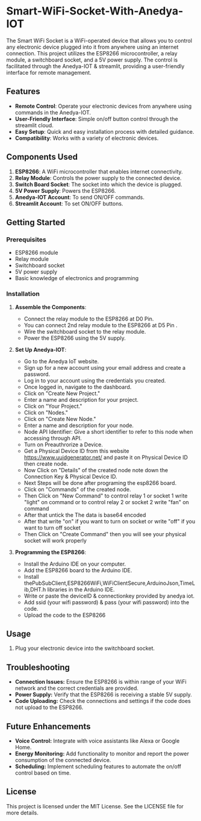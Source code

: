 # Smart-WiFi-Socket-With-Anedya-IOT 

The Smart WiFi Socket is a WiFi-operated device that allows you to control any electronic device plugged into it from anywhere using an internet connection. This project utilizes the ESP8266 microcontroller, a relay module, a switchboard socket, and a 5V power supply. The control is facilitated through the Anedya-IOT & streamlit, providing a user-friendly interface for remote management.

## Features

- **Remote Control**: Operate your electronic devices from anywhere using commands in the Anedya-IOT.
- **User-Friendly Interface**: Simple on/off button control through the streamlit cloud.
- **Easy Setup**: Quick and easy installation process with detailed guidance.
- **Compatibility**: Works with a variety of electronic devices.

## Components Used

1. **ESP8266**: A WiFi microcontroller that enables internet connectivity.
2. **Relay Module**: Controls the power supply to the connected device.
3. **Switch Board Socket**: The socket into which the device is plugged.
4. **5V Power Supply**: Powers the ESP8266.
5. **Anedya-IOT Account**: To send ON/OFF commands.
6. **Streamlit Account**: To set ON/OFF buttons.

## Getting Started

### Prerequisites

- ESP8266 module
- Relay module
- Switchboard socket
- 5V power supply
- Basic knowledge of electronics and programming

### Installation

1. **Assemble the Components**:
   - Connect the relay module to the ESP8266 at D0 Pin.
   - You can connect 2nd relay module to the ESP8266 at D5 Pin  .
   - Wire the switchboard socket to the relay module.
   - Power the ESP8266 using the 5V supply.

2. **Set Up Anedya-IOT**:  
   - Go to the Anedya IoT website.
   - Sign up for a new account using your email address and create a password.
   - Log in to your account using the credentials you created.
   - Once logged in, navigate to the dashboard.
   - Click on "Create New Project."
   - Enter a name and description for your project.
   - Click on "Your Project."
   - Click on "Nodes."
   - Click on "Create New Node."
   - Enter a name and description for your node.
   - Node API Identifier: Give a short identifier to refer to this node when accessing through API.
   - Turn on Preauthrorize a Device.
   - Get a Physical Device ID from this website https://www.uuidgenerator.net/  and paste it on Physical Device ID then create node.
   - Now Click on "Details" of the created node note down the Connection Key & Physical Device ID.
   - Next Steps will be done after programing the esp8266 board.
   - Click on "Commands" of the created node.
   - Then Click on "New Command" to control relay 1 or socket 1 write "light" on command or to control relay 2 or socket 2 write "fan" on command
   - After that untick the The data is base64 encoded
   - After that write "on" if you want to turn on socket or write "off" if you want to turn off socket
   - Then Click on "Create Command" then you will see your physical socket will work properly


3. **Programming the ESP8266**:
   - Install the Arduino IDE on your computer.
   - Add the ESP8266 board to the Arduino IDE.
   - Install thePubSubClient,ESP8266WiFi,WiFiClientSecure,ArduinoJson,TimeLib,DHT.h libraries in the Arduino IDE.
   - Write or paste the deviceID & connectionkey provided by anedya iot.
   - Add ssid (your wifi password) & pass (your wifi password) into the code.
   - Upload the code to the ESP8266 

## Usage

1. Plug your electronic device into the switchboard socket.


## Troubleshooting

- **Connection Issues:** Ensure the ESP8266 is within range of your WiFi network and the correct credentials are provided.
- **Power Supply:** Verify that the ESP8266 is receiving a stable 5V supply.
- **Code Uploading:** Check the connections and settings if the code does not upload to the ESP8266.


## Future Enhancements

- **Voice Control:** Integrate with voice assistants like Alexa or Google Home.
- **Energy Monitoring:** Add functionality to monitor and report the power consumption of the connected device.
- **Scheduling:** Implement scheduling features to automate the on/off control based on time.

## License

This project is licensed under the MIT License. See the LICENSE file for more details.
